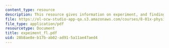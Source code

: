 ```yaml
---
content_type: resource
description: This resource gives information on experiment, and finding the time constant.
file: https://ol-ocw-studio-app-qa.s3.amazonaws.com/courses/8-01x-physics-i-classical-mechanics-with-an-experimental-focus-fall-2002/28b8ae8eb17bab02ad915a11ae47aed4_expeiment_fl.pdf
file_type: application/pdf
resourcetype: Document
title: expeiment_fl.pdf
uid: 28b8ae8e-b17b-ab02-ad91-5a11ae47aed4
---
```

